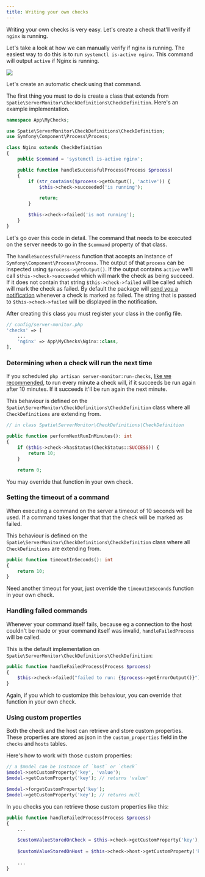 ```yaml
---
title: Writing your own checks
---
```


Writing your own checks is very easy. Let's create a check that'll verify if `nginx` is running.

Let's take a look at how we can manually verify if nginx is running. The easiest way to do this is to run `systemctl is-active nginx`. This command will output  `active` if Nginx is running.

<img src="/images/server-monitor/nginx.jpg">

Let's create an automatic check using that command.

The first thing you must to do is create a class that extends from `Spatie\ServerMonitor\CheckDefinitions\CheckDefinition`.  Here's an example implementation.

```php
namespace App\MyChecks;

use Spatie\ServerMonitor\CheckDefinitions\CheckDefinition;
use Symfony\Component\Process\Process;

class Nginx extends CheckDefinition
{
    public $command = 'systemctl is-active nginx';

    public function handleSuccessfulProcess(Process $process)
    {
        if (str_contains($process->getOutput(), 'active')) {
            $this->check->succeeded('is running');

            return;
        }

        $this->check->failed('is not running');
    }
}
```

Let's go over this code in detail. The command that needs to be executed on the server needs to go in the `$command` property of that class.

The `handleSuccessfulProcess` function that accepts an instance of `Symfony\Component\Process\Process`. The output of that  `process` can be inspected using  `$process->getOutput()`. If the output contains `active` we'll call `$this->check->succeeded` which will mark the check as being succeed. If it does not contain that string `$this->check->failed` will be called which will mark the check as failed. By default the package will [send you a notification](https://docs.spatie.be/laravel-server-monitor/v1/monitoring-basics/notifications-and-events) whenever a check is marked as failed. The string that is passed to `$this->check->failed` will be displayed in the notification.

After creating this class you must register your class in the config file.

```php
// config/server-monitor.php
'checks' => [
    ...
    'nginx' => App\MyChecks\Nginx::class,
],
```

### Determining when a check will run the next time

 If you scheduled `php artisan server-monitor:run-checks`, [like we recommended](https://docs.spatie.be/laravel-server-monitor/v1/installation-and-setup#scheduling), to run every minute a check will, if it succeeds be run again after 10 minutes. If it succeeds it'll be run again the next minute.
 
 This behaviour is defined on the `Spatie\ServerMonitor\CheckDefinitions\CheckDefinition` class where all `CheckDefinitions` are extending from.
 
 ```php
 // in class Spatie\ServerMonitor\CheckDefinitions\CheckDefinition
 
 public function performNextRunInMinutes(): int
 {
     if ($this->check->hasStatus(CheckStatus::SUCCESS)) {
         return 10;
     }

     return 0;
 ```
 
You may override that function in your own check.

### Setting the timeout of a command

When executing a command on the server a timeout of 10 seconds will be used. If a command takes longer that that the check will be marked as failed.

 This behaviour is defined on the `Spatie\ServerMonitor\CheckDefinitions\CheckDefinition` class where all `CheckDefinitions` are extending from.
 
```php
public function timeoutInSeconds(): int
{
    return 10;
}
```

Need another timeout for your, just override the `timeoutInSeconds` function in your own check.

### Handling failed commands

Whenever your command itself fails, because eg a connection to the host couldn't be made or your command itself was invalid, `handleFailedProcess` will be called.

This is the default implementation on `Spatie\ServerMonitor\CheckDefinitions\CheckDefinition`:

```php 
public function handleFailedProcess(Process $process)
{
    $this->check->failed("failed to run: {$process->getErrorOutput()}");
}
```

Again, if you which to customize this behaviour, you can override that function in your own check.

### Using custom properties

Both the check and the host can retrieve and store custom properties. These properties are stored as json in the `custom_properties` field in the `checks` and `hosts` tables.

Here's how to work with those custom properties: 

```php
// a $model can be instance of `host` or `check`
$model->setCustomProperty('key', 'value');
$model->getCustomProperty('key'); // returns 'value'

$model->forgetCustomProperty('key');
$model->getCustomProperty('key'); // returns null
```

In you checks you can retrieve those custom properties like this:

```php
public function handleFailedProcess(Process $process)
{
    ...

    $customValueStoredOnCheck = $this->check->getCustomProperty('key');
    
    $customValueStoredOnHost = $this->check->host->getCustomProperty('key');
    
    ...
}
```